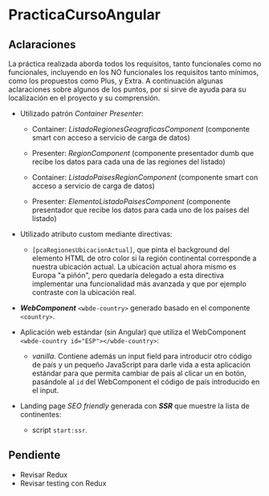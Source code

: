 # PracticaCursoAngular

## Aclaraciones

La práctica realizada aborda todos los requisitos, tanto funcionales como no funcionales, incluyendo en los NO funcionales los requisitos tanto mínimos, como los propuestos como Plus, y Extra.
A continuación algunas aclaraciones sobre algunos de los puntos, por si sirve de ayuda para su localización en el proyecto y su comprensión.

- Utilizado patrón _Container Presenter_:
    - Container: _ListadoRegionesGeograficasComponent_ (componente smart con acceso a servicio de carga de datos)
    - Presenter: _RegionComponent_ (componente presentador dumb que recibe los datos para cada una de las regiones del listado)
    
    - Container: _ListadoPaisesRegionComponent_ (componente smart con acceso a servicio de carga de datos)
    - Presenter: _ElementoListadoPaisesComponent_ (componente presentador que recibe los datos para cada uno de los países del listado)
    
- Utilizado atributo custom mediante directivas:
    - `[pcaRegionesUbicacionActual]`, que pinta el background del elemento HTML de otro color si la región continental corresponde a nuestra ubicación actual. La ubicación actual ahora mismo es Europa "a piñón", pero quedaría delegado a esta directiva implementar una funcionalidad más avanzada y que por ejemplo contraste con la ubicación real.  

- _**WebComponent**_ `<wbde-country>` generado basado en el componente `<country>`.

- Aplicación web estándar (sin Angular) que utiliza el WebComponent `<wbde-country id="ESP"></wbde-country>`:
    - _vanilla_. Contiene además un input field para introducir otro código de país y un pequeño JavaScript para darle vida a esta aplicación estándar para que permita cambiar de país al clicar un en botón, pasándole al `id` del WebComponent el código de país introducido en el input.
    
- Landing page _SEO friendly_ generada con **_SSR_** que muestre la lista de continentes:
    - script `start:ssr`.
    
## Pendiente

- Revisar Redux
- Revisar testing con Redux
